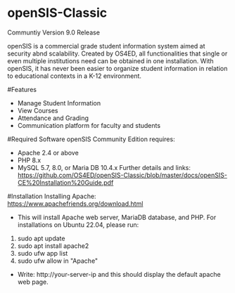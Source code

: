 # openSIS-Classic
Communtiy Version 9.0 Release

openSIS is a commercial grade student information system aimed at security abnd scalability. Created by OS4ED, all functionalities that single or even multiple institutions need can be obtained in one installation.
With openSIS, it has never been easier to organize student information in relation to educational contexts in a K-12 environment.

#Features
- Manage Student Information
- View Courses
- Attendance and Grading
- Communication platform for faculty and students

#Required Software
openSIS Community Edition requires:
- Apache 2.4 or above
- PHP 8.x
- MySQL 5.7, 8.0, or Maria DB 10.4.x
Further details and links: https://github.com/OS4ED/openSIS-Classic/blob/master/docs/openSIS-CE%20Installation%20Guide.pdf

#Installation
Installing Apache:
https://www.apachefriends.org/download.html
- This will install Apache web server, MariaDB database, and PHP.
For installations on Ubuntu 22.04, please run:
1. sudo apt update
2. sudo apt install apache2
3. sudo ufw app list
4. sudo ufw allow in "Apache"
- Write: http://your-server-ip and this should display the default apache web page.

